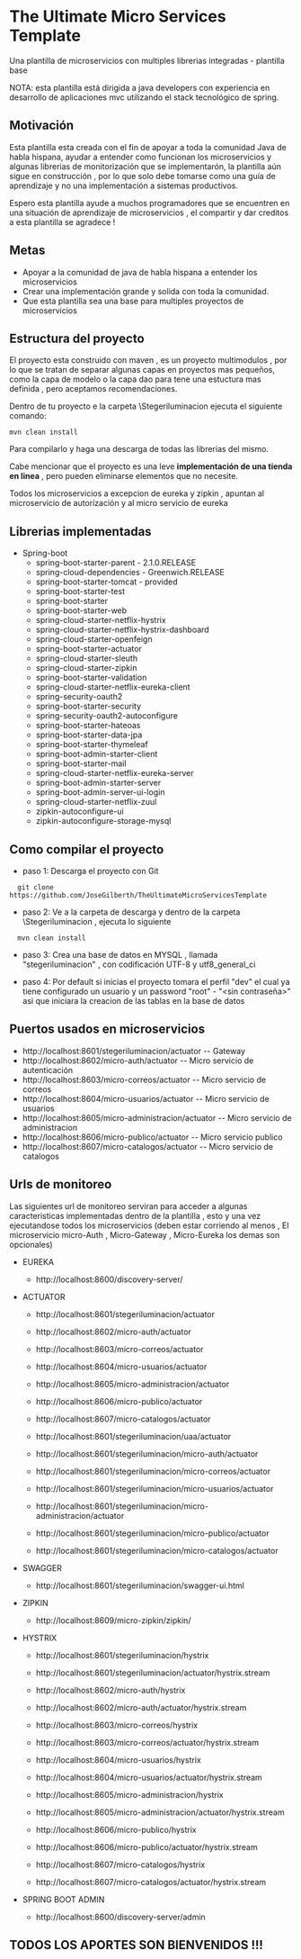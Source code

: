 # The Ultimate Micro Services Template
Una plantilla de microservicios con multiples librerias integradas - plantilla base

NOTA: esta plantilla está dirigida a java developers con experiencia en desarrollo de aplicaciones mvc utilizando el stack tecnológico de spring. 

## Motivación 

Esta plantilla esta creada con el fin de apoyar a toda la comunidad Java de habla hispana, ayudar a entender como funcionan los microservicios y algunas librerias de monitorización que se implementarón, la plantilla aún sigue en construcción , por lo que solo debe tomarse como una guía de aprendizaje y no una implementación a sistemas productivos.

Espero esta plantilla ayude a muchos programadores que se encuentren en una situación de aprendizaje de microservicios , el compartir y dar creditos a esta plantilla se agradece !

## Metas

- Apoyar a la comunidad de java de habla hispana a entender los microservicios
- Crear una implementación grande y solida con toda la comunidad.
-  Que esta plantilla sea una base para multiples proyectos de microservicios

## Estructura del proyecto

El proyecto esta construido con maven , es un proyecto multimodulos , por lo que se tratan de separar algunas capas en proyectos mas pequeños, como la capa de modelo o la capa dao para tene una estuctura mas definida , pero aceptamos recomendaciones.

Dentro de tu proyecto e la carpeta \Stegeriluminacion ejecuta el siguiente comando:
```
mvn clean install
```
Para compilarlo y haga una descarga de todas las librerias del mismo.

Cabe mencionar que el proyecto es una leve **implementación de una tienda en linea** , pero pueden eliminarse elementos que no necesite.
 
Todos los microservicios a excepcion de eureka y zipkin , apuntan al microservicio de 
autorización y al micro servicio de eureka


 
## Librerias implementadas
 - Spring-boot
   - spring-boot-starter-parent - 2.1.0.RELEASE 
   - spring-cloud-dependencies - Greenwich.RELEASE
   - spring-boot-starter-tomcat - provided
   - spring-boot-starter-test
   - spring-boot-starter
   - spring-boot-starter-web
   - spring-cloud-starter-netflix-hystrix
   - spring-cloud-starter-netflix-hystrix-dashboard
   - spring-cloud-starter-openfeign
   - spring-boot-starter-actuator
   - spring-cloud-starter-sleuth
   - spring-cloud-starter-zipkin
   - spring-boot-starter-validation
   - spring-cloud-starter-netflix-eureka-client
   - spring-security-oauth2
   - spring-boot-starter-security
   - spring-security-oauth2-autoconfigure
   - spring-boot-starter-hateoas
   - spring-boot-starter-data-jpa
   - spring-boot-starter-thymeleaf
   - spring-boot-admin-starter-client
   - spring-boot-starter-mail
   - spring-cloud-starter-netflix-eureka-server
   - spring-boot-admin-starter-server
   - spring-boot-admin-server-ui-login
   - spring-cloud-starter-netflix-zuul
   - zipkin-autoconfigure-ui
   - zipkin-autoconfigure-storage-mysql

## Como compilar el proyecto
  - paso 1:  Descarga el proyecto con Git
  ``` 
    git clone https://github.com/JoseGilberth/TheUltimateMicroServicesTemplate 
  ```
  - paso 2:  Ve a la carpeta de descarga y dentro de la carpeta \Stegeriluminacion , ejecuta lo siguiente
  ``` 
    mvn clean install 
  ```
 - paso 3: Crea una base de datos en MYSQL , llamada "stegeriluminacion" , con codificación UTF-8 y utf8_general_ci
 
 - paso 4: Por default si inicias el proyecto tomara el perfil "dev" el cual ya tiene configurado un usuario y un password "root" - "<sin contraseña>" asi que iniciara la creacion de las tablas en la base de datos


## Puertos usados en microservicios

- http://localhost:8601/stegeriluminacion/actuator -- Gateway
- http://localhost:8602/micro-auth/actuator  -- Micro servicio de autenticación
- http://localhost:8603/micro-correos/actuator -- Micro servicio de correos
- http://localhost:8604/micro-usuarios/actuator -- Micro servicio de usuarios
- http://localhost:8605/micro-administracion/actuator -- Micro servicio de administracion
- http://localhost:8606/micro-publico/actuator -- Micro servicio publico
- http://localhost:8607/micro-catalogos/actuator -- Micro servicio de catalogos

  
## Urls de monitoreo
Las siguientes url de monitoreo serviran para acceder a algunas caracteristicas implementadas dentro de la plantilla , esto y una vez ejecutandose todos los microservicios (deben estar corriendo al menos , El microservicio micro-Auth , Micro-Gateway , Micro-Eureka  los demas son opcionales)


- EUREKA
  - http://localhost:8600/discovery-server/

- ACTUATOR
  - http://localhost:8601/stegeriluminacion/actuator 
  - http://localhost:8602/micro-auth/actuator 
  - http://localhost:8603/micro-correos/actuator 
  - http://localhost:8604/micro-usuarios/actuator 
  - http://localhost:8605/micro-administracion/actuator 
  - http://localhost:8606/micro-publico/actuator 
  - http://localhost:8607/micro-catalogos/actuator 

  - http://localhost:8601/stegeriluminacion/uaa/actuator
  - http://localhost:8601/stegeriluminacion/micro-auth/actuator
  - http://localhost:8601/stegeriluminacion/micro-correos/actuator
  - http://localhost:8601/stegeriluminacion/micro-usuarios/actuator
  - http://localhost:8601/stegeriluminacion/micro-administracion/actuator
  - http://localhost:8601/stegeriluminacion/micro-publico/actuator
  - http://localhost:8601/stegeriluminacion/micro-catalogos/actuator 


- SWAGGER 
  - http://localhost:8601/stegeriluminacion/swagger-ui.html

- ZIPKIN
  - http://localhost:8609/micro-zipkin/zipkin/

- HYSTRIX
  - http://localhost:8601/stegeriluminacion/hystrix
  - http://localhost:8601/stegeriluminacion/actuator/hystrix.stream

  - http://localhost:8602/micro-auth/hystrix 
  - http://localhost:8602/micro-auth/actuator/hystrix.stream

  - http://localhost:8603/micro-correos/hystrix
  - http://localhost:8603/micro-correos/actuator/hystrix.stream

  - http://localhost:8604/micro-usuarios/hystrix
  - http://localhost:8604/micro-usuarios/actuator/hystrix.stream

  - http://localhost:8605/micro-administracion/hystrix
  - http://localhost:8605/micro-administracion/actuator/hystrix.stream

  - http://localhost:8606/micro-publico/hystrix
  - http://localhost:8606/micro-publico/actuator/hystrix.stream

  - http://localhost:8607/micro-catalogos/hystrix
  - http://localhost:8607/micro-catalogos/actuator/hystrix.stream

- SPRING BOOT ADMIN
  - http://localhost:8600/discovery-server/admin

 
## TODOS LOS APORTES SON BIENVENIDOS !!!



